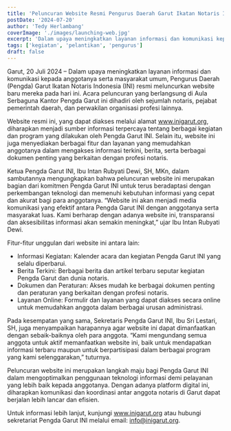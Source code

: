 ```yaml
---
title: 'Peluncuran Website Resmi Pengurus Daerah Garut Ikatan Notaris Indonesia'
postDate: '2024-07-20'
author: 'Tedy Herlambang'
coverImage: './images/launching-web.jpg'
excerpt: 'Dalam upaya meningkatkan layanan informasi dan komunikasi kepada anggotanya serta masyarakat umum, Pengurus Daerah (Pengda) Garut Ikatan Notaris Indonesia (INI) resmi meluncurkan website baru mereka pada hari ini. Acara peluncuran yang berlangsung di Aula Serbaguna Kantor Pengda Garut ini dihadiri oleh sejumlah notaris, pejabat pemerintah daerah, dan perwakilan organisasi profesi lainnya.'
tags: ['kegiatan', 'pelantikan', 'pengurus']
draft: false
---
```




Garut, 20 Juli 2024 – Dalam upaya meningkatkan layanan informasi dan komunikasi kepada anggotanya serta masyarakat umum, Pengurus Daerah (Pengda) Garut Ikatan Notaris Indonesia (INI) resmi meluncurkan website baru mereka pada hari ini. Acara peluncuran yang berlangsung di Aula Serbaguna Kantor Pengda Garut ini dihadiri oleh sejumlah notaris, pejabat pemerintah daerah, dan perwakilan organisasi profesi lainnya.

Website resmi ini, yang dapat diakses melalui alamat www.inigarut.org, diharapkan menjadi sumber informasi terpercaya tentang berbagai kegiatan dan program yang dilakukan oleh Pengda Garut INI. Selain itu, website ini juga menyediakan berbagai fitur dan layanan yang memudahkan anggotanya dalam mengakses informasi terkini, berita, serta berbagai dokumen penting yang berkaitan dengan profesi notaris.

Ketua Pengda Garut INI, Ibu Intan Rubyati Dewi, SH, MKn, dalam sambutannya mengungkapkan bahwa peluncuran website ini merupakan bagian dari komitmen Pengda Garut INI untuk terus beradaptasi dengan perkembangan teknologi dan memenuhi kebutuhan informasi yang cepat dan akurat bagi para anggotanya. “Website ini akan menjadi media komunikasi yang efektif antara Pengda Garut INI dengan anggotanya serta masyarakat luas. Kami berharap dengan adanya website ini, transparansi dan aksesibilitas informasi akan semakin meningkat,” ujar Ibu Intan Rubyati Dewi.

Fitur-fitur unggulan dari website ini antara lain:

- Informasi Kegiatan: Kalender acara dan kegiatan Pengda Garut INI yang selalu diperbarui.
- Berita Terkini: Berbagai berita dan artikel terbaru seputar kegiatan Pengda Garut dan dunia notaris.
- Dokumen dan Peraturan: Akses mudah ke berbagai dokumen penting dan peraturan yang berkaitan dengan profesi notaris.
- Layanan Online: Formulir dan layanan yang dapat diakses secara online untuk memudahkan anggota dalam berbagai urusan administrasi.

Pada kesempatan yang sama, Sekretaris Pengda Garut INI, Ibu Sri Lestari, SH, juga menyampaikan harapannya agar website ini dapat dimanfaatkan dengan sebaik-baiknya oleh para anggota. “Kami mengundang semua anggota untuk aktif memanfaatkan website ini, baik untuk mendapatkan informasi terbaru maupun untuk berpartisipasi dalam berbagai program yang kami selenggarakan,” tuturnya.

Peluncuran website ini merupakan langkah maju bagi Pengda Garut INI dalam mengoptimalkan penggunaan teknologi informasi demi pelayanan yang lebih baik kepada anggotanya. Dengan adanya platform digital ini, diharapkan komunikasi dan koordinasi antar anggota notaris di Garut dapat berjalan lebih lancar dan efisien.

Untuk informasi lebih lanjut, kunjungi www.inigarut.org atau hubungi sekretariat Pengda Garut INI melalui email: info@inigarut.org.